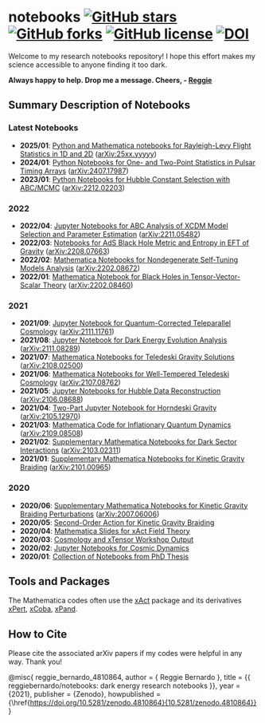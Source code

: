 # notebooks [![GitHub stars](https://img.shields.io/github/stars/reggiebernardo/notebooks)](https://github.com/reggiebernardo/notebooks/stargazers) [![GitHub forks](https://img.shields.io/github/forks/reggiebernardo/notebooks)](https://github.com/reggiebernardo/notebooks/network) [![GitHub license](https://img.shields.io/github/license/reggiebernardo/notebooks)](https://github.com/reggiebernardo/notebooks/blob/main/LICENSE) [![DOI](https://zenodo.org/badge/336779354.svg)](https://zenodo.org/doi/10.5281/zenodo.4810864)

Welcome to my research notebooks repository! I hope this effort makes my science accessible to anyone finding it too dark.

**Always happy to help. Drop me a message. Cheers, - [Reggie](https://reggiebernardo.github.io/)**

## Summary Description of Notebooks

### Latest Notebooks
- **2025/01**: [Python and Mathematica notebooks for Rayleigh-Levy Flight Statistics in 1D and 2D](https://github.com/reggiebernardo/notebooks/tree/main/supp_ntbks_arxiv.25xx.yyyyy) ([arXiv:25xx.yyyyy](https://arxiv.org/abs/25xx.yyyyy))
- **2024/01**: [Python Notebooks for One- and Two-Point Statistics in Pulsar Timing Arrays](https://github.com/reggiebernardo/notebooks/tree/main/supp_ntbks_arxiv.2407.17987) ([arXiv:2407.17987](https://arxiv.org/abs/2407.17987))
- **2023/01**: [Python Notebooks for Hubble Constant Selection with ABC/MCMC](https://github.com/reggiebernardo/notebooks/tree/main/supp_ntbks_arxiv.2212.02203) ([arXiv:2212.02203](https://arxiv.org/abs/2212.02203))

### 2022
- **2022/04**: [Jupyter Notebooks for ABC Analysis of XCDM Model Selection and Parameter Estimation](https://github.com/reggiebernardo/notebooks/tree/main/supp_ntbks_arxiv.2211.05482) ([arXiv:2211.05482](https://arxiv.org/abs/2211.05482))
- **2022/03**: [Notebooks for AdS Black Hole Metric and Entropy in EFT of Gravity](https://github.com/reggiebernardo/notebooks/tree/main/supp_ntbks_arxiv.2208.07663) ([arXiv:2208.07663](https://arxiv.org/abs/2208.07663))
- **2022/02**: [Mathematica Notebooks for Nondegenerate Self-Tuning Models Analysis](https://github.com/reggiebernardo/notebooks/tree/main/supp_ntbks_arxiv.2202.08672) ([arXiv:2202.08672](https://arxiv.org/abs/2202.08672))
- **2022/01**: [Mathematica Notebook for Black Holes in Tensor-Vector-Scalar Theory](https://github.com/reggiebernardo/notebooks/tree/main/supp_ntbks_arxiv.2202.08460) ([arXiv:2202.08460](https://arxiv.org/abs/2202.08460))

### 2021
- **2021/09**: [Jupyter Notebook for Quantum-Corrected Teleparallel Cosmology](https://github.com/reggiebernardo/notebooks/tree/main/supp_ntbks_arxiv.2111.11761) ([arXiv:2111.11761](https://arxiv.org/abs/2111.11761))
- **2021/08**: [Jupyter Notebook for Dark Energy Evolution Analysis](https://github.com/reggiebernardo/notebooks/tree/main/supp_ntbks_arxiv.2111.08289) ([arXiv:2111.08289](https://arxiv.org/abs/2111.08289))
- **2021/07**: [Mathematica Notebooks for Teledeski Gravity Solutions](https://github.com/reggiebernardo/notebooks/tree/main/supp_ntbks_arxiv.2108.02500) ([arXiv:2108.02500](https://arxiv.org/abs/2108.02500))
- **2021/06**: [Mathematica Notebooks for Well-Tempered Teledeski Cosmology](https://github.com/reggiebernardo/notebooks/tree/main/supp_ntbks_arxiv.2107.08762) ([arXiv:2107.08762](https://arxiv.org/abs/2107.08762))
- **2021/05**: [Jupyter Notebooks for Hubble Data Reconstruction](https://github.com/reggiebernardo/notebooks/tree/main/supp_ntbks_arxiv.2106.08688) ([arXiv:2106.08688](https://arxiv.org/abs/2106.08688))
- **2021/04**: [Two-Part Jupyter Notebook for Horndeski Gravity](https://github.com/reggiebernardo/notebooks/tree/main/supp_ntbks_arxiv.2105.12970) ([arXiv:2105.12970](https://arxiv.org/abs/2105.12970))
- **2021/03**: [Mathematica Code for Inflationary Quantum Dynamics](https://github.com/reggiebernardo/notebooks/tree/main/supp_ntbks_arxiv.2109.08508) ([arXiv:2109.08508](https://arxiv.org/abs/2109.08508))
- **2021/02**: [Supplementary Mathematica Notebooks for Dark Sector Interactions](https://github.com/reggiebernardo/notebooks/tree/main/supp_ntbks_arxiv.2103.02311) ([arXiv:2103.02311](https://arxiv.org/abs/2103.02311))
- **2021/01**: [Supplementary Mathematica Notebooks for Kinetic Gravity Braiding](https://github.com/reggiebernardo/notebooks/tree/main/supp_ntbks_arxiv.2101.00965) ([arXiv:2101.00965](https://arxiv.org/abs/2101.00965))

### 2020
- **2020/06**: [Supplementary Mathematica Notebooks for Kinetic Gravity Braiding Perturbations](https://github.com/reggiebernardo/notebooks/tree/main/supp_codes_arxiv.2007.06006) ([arXiv:2007.06006](https://arxiv.org/abs/2007.06006))
- **2020/05**: [Second-Order Action for Kinetic Gravity Braiding](https://github.com/reggiebernardo/notebooks/tree/main/quadratic_action_kgb)
- **2020/04**: [Mathematica Slides for xAct Field Theory](https://github.com/reggiebernardo/notebooks/tree/main/xact_workshop_2020)
- **2020/03**: [Cosmology and xTensor Workshop Output](https://github.com/reggiebernardo/notebooks/tree/main/gg_cosmo_xact_2019)
- **2020/02**: [Jupyter Notebooks for Cosmic Dynamics](https://github.com/reggiebernardo/notebooks/tree/main/integration_cosmo_dynamics)
- **2020/01**: [Collection of Notebooks from PhD Thesis](https://github.com/reggiebernardo/notebooks/tree/main/thesis_notebooks)

## Tools and Packages
The Mathematica codes often use the [xAct](http://www.xact.es/documentation.html) package and its derivatives [xPert](http://www.xact.es/xPert/index.html), [xCoba](http://www.xact.es/xCoba/index.html), [xPand](http://www.xact.es/xPand/index.html).

## How to Cite

Please cite the associated arXiv papers if my codes were helpful in any way. Thank you!

@misc{
reggie_bernardo_4810864,
  author       = { Reggie Bernardo },
  title        = {{ reggiebernardo/notebooks: dark energy research notebooks }},
  year         = {2021},
  publisher    = {Zenodo},
  howpublished = {\href{https://doi.org/10.5281/zenodo.4810864}{10.5281/zenodo.4810864}}
}